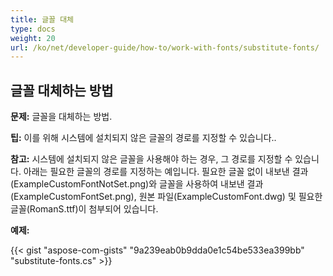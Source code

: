 ```yaml
---
title: 글꼴 대체
type: docs
weight: 20
url: /ko/net/developer-guide/how-to/work-with-fonts/substitute-fonts/
---
```



## **글꼴 대체하는 방법**

**문제:** 글꼴을 대체하는 방법.

**팁:** 이를 위해 시스템에 설치되지 않은 글꼴의 경로를 지정할 수 있습니다..

**참고:** 시스템에 설치되지 않은 글꼴을 사용해야 하는 경우, 그 경로를 지정할 수 있습니다. 아래는 필요한 글꼴의 경로를 지정하는 예입니다. 필요한 글꼴 없이 내보낸 결과(ExampleCustomFontNotSet.png)와 글꼴을 사용하여 내보낸 결과(ExampleCustomFontSet.png), 원본 파일(ExampleCustomFont.dwg) 및 필요한 글꼴(RomanS.ttf)이 첨부되어 있습니다.

**예제:**

{{< gist "aspose-com-gists" "9a239eab0b9dda0e1c54be533ea399bb" "substitute-fonts.cs" >}}
